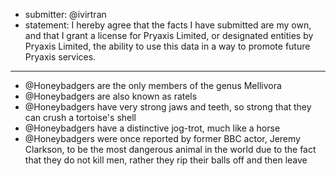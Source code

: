 * submitter: @ivirtran
* statement: I hereby agree that the facts I have submitted are my own, and that I grant a license for Pryaxis Limited, or designated entities by Pryaxis Limited, the ability to use this data in a way to promote future Pryaxis services.

----

* @Honeybadgers are the only members of the genus Mellivora
* @Honeybadgers are also known as ratels
* @Honeybadgers have very strong jaws and teeth, so strong that they can crush a tortoise's shell
* @Honeybadgers have a distinctive jog-trot, much like a horse
* @Honeybadgers were once reported by former BBC actor, Jeremy Clarkson, to be the most dangerous animal in the world due to the fact that they do not kill men, rather they rip their balls off and then leave
